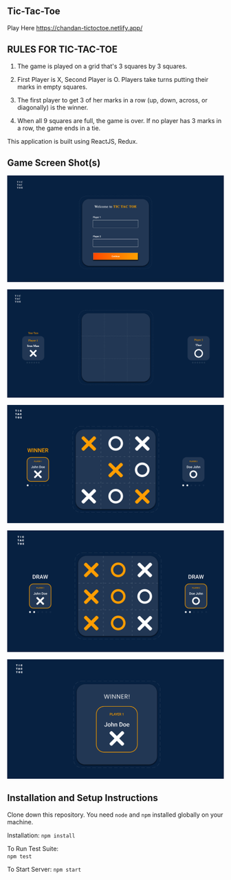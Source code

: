 ## Tic-Tac-Toe

Play Here 
  https://chandan-tictoctoe.netlify.app/



## RULES FOR TIC-TAC-TOE

1. The game is played on a grid that's 3 squares by 3 squares.

2. First Player is X, Second Player is O. Players take turns putting their marks in empty squares.

3. The first player to get 3 of her marks in a row (up, down, across, or diagonally) is the winner.

4. When all 9 squares are full, the game is over. If no player has 3 marks in a row, the game ends in a tie.

This application is built using ReactJS, Redux.

## Game Screen Shot(s)

![Getting Started](./images/desktop_1.png)  

![Getting Started](./images/desktop_2.png)

![Getting Started](./images/desktop_3.png)

![Getting Started](./images/desktop_4.png)

![Getting Started](./images/desktop_5.png)

## Installation and Setup Instructions

Clone down this repository. You need `node` and `npm` installed globally on your machine.

Installation:
 `npm install`

To Run Test Suite:  
 `npm test`

To Start Server:
 `npm start`



